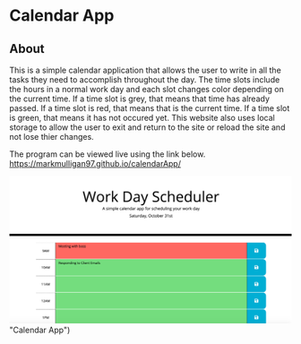 # Calendar App

## About

This is a simple calendar application that allows the user to write in all the tasks they need to accomplish throughout the day.  The time slots include the hours in a normal work day and each slot changes color depending on the current time.  If a time slot is grey, that means that time has already passed.  If a time slot is red, that means that is the current time.  If a time slot is green, that means it has not occured yet.  This website also uses local storage to allow the user to exit and return to the site or reload the site and not lose thier changes.  

The program can be viewed live using the link below.  
https://markmulligan97.github.io/calendarApp/

![screenshot of the calendar app](./Assets/images/calendarAppScreenshot.png) "Calendar App")
